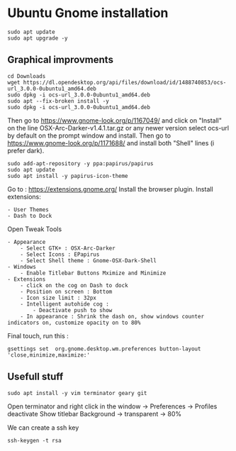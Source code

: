 # Ubuntu Gnome installation

	sudo apt update
	sudo apt upgrade -y

## Graphical improvments

	cd Downloads
	wget https://dl.opendesktop.org/api/files/download/id/1488740853/ocs-url_3.0.0-0ubuntu1_amd64.deb
	sudo dpkg -i ocs-url_3.0.0-0ubuntu1_amd64.deb
	sudo apt --fix-broken install -y
	sudo dpkg -i ocs-url_3.0.0-0ubuntu1_amd64.deb

Then go to https://www.gnome-look.org/p/1167049/
and click on "Install" on the line OSX-Arc-Darker-v1.4.1.tar.gz or any newer version
select ocs-url by default on the prompt window and install.
Then go to https://www.gnome-look.org/p/1171688/
and install both "Shell" lines (i prefer dark).

	sudo add-apt-repository -y ppa:papirus/papirus
	sudo apt update
	sudo apt install -y papirus-icon-theme

Go to : https://extensions.gnome.org/
Install the browser plugin.
Install extensions:

	- User Themes
	- Dash to Dock

Open Tweak Tools

	- Appearance
		- Select GTK+ : OSX-Arc-Darker
		- Select Icons : EPapirus
		- Select Shell theme : Gnome-OSX-Dark-Shell
	- Windows
		- Enable Titlebar Buttons Mximize and Minimize
	- Extensions
		- click on the cog on Dash to dock
		- Position on screen : Bottom
		- Icon size limit : 32px
		- Intelligent autohide cog : 
			- Deactivate push to show
		- In appearance : Shrink the dash on, show windows counter indicators on, customize opacity on to 80%

Final touch, run this :

	gsettings set  org.gnome.desktop.wm.preferences button-layout 'close,minimize,maximize:'

## Usefull stuff

	sudo apt install -y vim terminator geary git

Open terminator and right click in the window -> Preferences -> Profiles
deactivate Show titlebar
Background -> transparent -> 80%

We can create a ssh key

	ssh-keygen -t rsa



